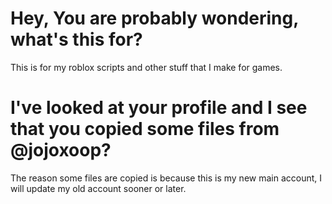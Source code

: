 # Hey, You are probably wondering, what's this for?
This is for my roblox scripts and other stuff that I make for games.

# I've looked at your profile and I see that you copied some files from @jojoxoop?
The reason some files are copied is because this is my new main account, I will update my old account sooner or later.
